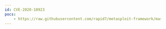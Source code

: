 ```yaml
---
id: CVE-2020-10923
pocs:
    - https://raw.githubusercontent.com/rapid7/metasploit-framework/master/modules/auxiliary/admin/http/netgear_r6700_pass_reset.rb
---
```

